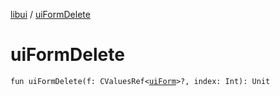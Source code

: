 [libui](README.md) / [uiFormDelete](ui-form-delete.md)

# uiFormDelete

`fun uiFormDelete(f: CValuesRef<`[`uiForm`](ui-form.md)`>?, index: Int): Unit`
